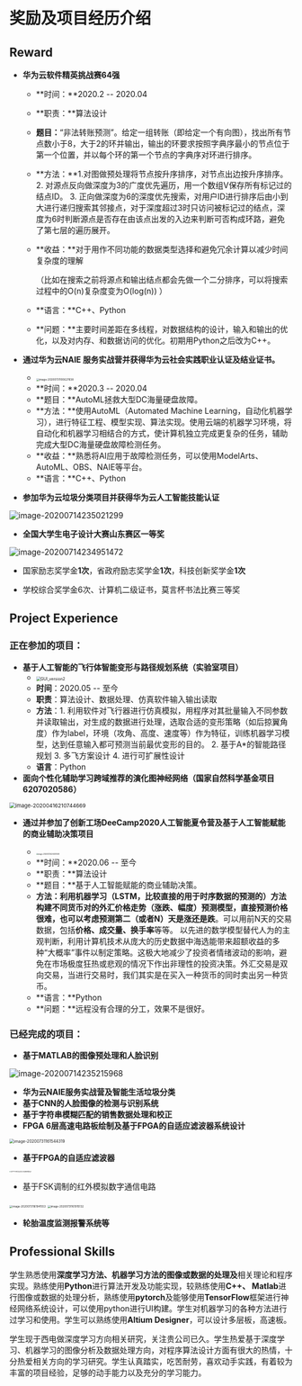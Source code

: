 # 奖励及项目经历介绍

## Reward

* **华为云软件精英挑战赛64强**

  * **时间：**2020.2 -- 2020.04

  * **职责：**算法设计

  * **题目：**“非法转账预测”。给定一组转账（即给定一个有向图），找出所有节点数小于8，大于2的环并输出，输出的环要求按照字典序最小的节点位于第一个位置，并以每个环的第一个节点的字典序对环进行排序。

  * **方法：**1.对图做预处理将节点按升序排序，对节点出边按升序排序。 2. 对源点反向做深度为3的广度优先遍历，用一个数组V保存所有标记过的结点ID。 3. 正向做深度为6的深度优先搜索，对用户ID进行排序后由小到大进行递归搜索其邻接点，对于深度超过3时只访问被标记过的结点，深度为6时判断源点是否存在由该点出发的入边来判断可否构成环路，避免了第七层的遍历展开。

  * **收益：**对于用作不同功能的数据类型选择和避免冗余计算以减少时间复杂度的理解
  
    （比如在搜索之前将源点和输出结点都会先做一个二分排序，可以将搜索过程中的O(n)复杂度变为O(log(n)) ）
  
  * **语言：**C++、Python
  
  * **问题：**主要时间差距在多线程，对数据结构的设计，输入和输出的优化，以及对内存、和数据访问的优化。初期用Python之后改为C++。

* **通过华为云NAIE 服务实战营并获得华为云社会实践职业认证及结业证书。**
  * <img src="/img/in-post/20_07/image-20200731100627838.png" alt="image-20200731100627838" style="zoom: 33%;" />
  * **时间：**2020.3 -- 2020.04
  * **题目：**AutoML拯救大型DC海量硬盘故障。
  * **方法：**使用AutoML（Automated Machine Learning，自动化机器学习），进行特征工程、模型实现、算法实现。使用云端的机器学习环境，将自动化和机器学习相结合的方式，使计算机独立完成更复杂的任务，辅助完成大型DC海量硬盘故障检测任务。
  * **收益：**熟悉将AI应用于故障检测任务，可以使用ModelArts、AutoML、OBS、NAIE等平台。
  * **语言：**C++、Python

- **参加华为云垃圾分类项目并获得华为云人工智能技能认证**

![image-20200714235021299](/img/in-post/20_07/image-20200714235021299.png)

* **全国大学生电子设计大赛山东赛区一等奖**

![image-20200714234951472](/img/in-post/20_07/image-20200714234951472.png)

* 国家励志奖学金**1次**，省政府励志奖学金**1次**，科技创新奖学金**1次**

* 学校综合奖学金6次、计算机二级证书，莫言杯书法比赛三等奖

## Project Experience

### 正在参加的项目：

* **基于人工智能的飞行体智能变形与路径规划系统（实验室项目）**
  * <img src="/img/in-post/20_07/GUI_version2-6197205.png" alt="GUI_version2" style="zoom:50%;" />
  * **时间**：2020.05 -- 至今 
  * **职责**：算法设计、数据处理、仿真软件输入输出读取 
  * **方法**：1. 利用软件对飞行器进行仿真模拟，用程序对其批量输入不同参数并读取输出，对生成的数据进行处理，选取合适的变形策略（如后掠翼角度）作为label，环境（攻角、高度、速度等）作为特征，训练机器学习模型，达到任意输入都可预测当前最优变形的目的。 2. 基于A*的智能路径规划 3. 多飞方案设计 4. 进行可扩展性设计 
  * **语言**：Python
* **面向个性化辅助学习跨域推荐的演化图神经网络（国家自然科学基金项目6207020586）**

<img src="/img/in-post/20_07/image-20200416210744669.png" alt="image-20200416210744669" style="zoom:67%;" />



* **通过并参加了创新工场DeeCamp2020人工智能夏令营及基于人工智能赋能的商业辅助决策项目**

  * <img src="/img/in-post/20_07/image-20200725224021008.png" alt="image-20200725224021008" style="zoom: 20%;" />
  * **时间：**2020.06 -- 至今
  * **职责：**算法设计
  * **题目：**基于人工智能赋能的商业辅助决策。
  * **方法：**利用机器学习（LSTM，比较直接的用于时序数据的预测的）方法构建不同货币对的外汇价格走势（涨跌、幅度）预测模型，直接预测价格很难，也可以考虑预测第二（或者N）天是**涨还是跌**。可以用前N天的交易数据，包括**价格、成交量、换手率**等等。
    以先进的数学模型替代人为的主观判断，利用计算机技术从庞大的历史数据中海选能带来超额收益的多种“大概率”事件以制定策略。这极大地减少了投资者情绪波动的影响，避免在市场极度狂热或悲观的情况下作出非理性的投资决策。外汇交易是双向交易，当进行交易时，我们其实是在买入一种货币的同时卖出另一种货币。
  * **语言：**Python
  * **问题：**远程没有合理的分工，效果不是很好。

### 已经完成的项目：

- **基于MATLAB的图像预处理和人脸识别**

![image-20200714235215968](/img/in-post/20_07/image-20200714235215968.png)

- **华为云NAIE服务实战营及智能生活垃圾分类**
- **基于CNN的人脸图像的检测与识别系统**
- **基于字符串模糊匹配的销售数据处理和校正**
- **FPGA 6层高速电路板绘制及基于FPGA的自适应滤波器系统设计**

<img src="/img/in-post/20_07/image-20200731161544319.png" alt="image-20200731161544319" style="zoom:50%;" />

- **基于FPGA的自适应滤波器**

<img src="/img/in-post/20_07/%E5%9F%BA%E4%BA%8EFPGA%E7%9A%84%E8%87%AA%E9%80%82%E5%BA%94%E4%BF%A1%E5%8F%B7%E6%BB%A4%E6%B3%A2%E5%99%A8%E7%94%B5%E8%B7%AF%E8%AE%BE%E8%AE%A1.jpg" alt="基于FPGA的自适应信号滤波器电路设计" style="zoom: 15%;" />

- 基于FSK调制的红外模拟数字通信电路

<img src="/img/in-post/20_07/image-20200731161941553.png" alt="image-20200731161941553" style="zoom: 33%;" />

<img src="/img/in-post/20_07/image-20200731161915132.png" alt="image-20200731161915132" style="zoom:33%;" />



- **轮胎温度监测报警系统等**

## Professional Skills

学生熟悉使用**深度学习方法、机器学习方法的图像或数据的处理及**相关理论和程序实现。熟练使用**Python**进行算法开发及功能实现，较熟练使用**C++、 Matlab**进行图像或数据的处理分析，熟练使用**pytorch**及能够使用**TensorFlow**框架进行神经网络系统设计，可以使用python进行UI构建。学生对机器学习的各种方法进行过学习和使用。学生可以熟练使用**Altium Designer**，可以设计多层板，高速板。

学生现于西电做深度学习方向相关研究，关注贵公司已久。学生热爱基于深度学习、机器学习的图像分析及数据处理方向，对程序算法设计方面有很大的热情，十分热爱相关方向的学习研究。学生认真踏实，吃苦耐劳，喜欢动手实践，有着较为丰富的项目经验，足够的动手能力以及充分的学习能力。

















